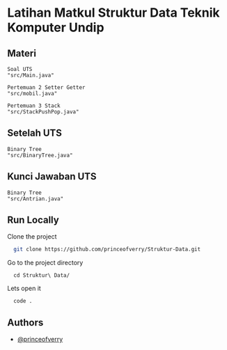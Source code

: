 
# Latihan Matkul Struktur Data Teknik Komputer Undip

## Materi
```
Soal UTS 
"src/Main.java"
```
```
Pertemuan 2 Setter Getter
"src/mobil.java"
```

```
Pertemuan 3 Stack
"src/StackPushPop.java"
```

## Setelah UTS
```
Binary Tree 
"src/BinaryTree.java"
```

## Kunci Jawaban UTS
```
Binary Tree 
"src/Antrian.java"
```


## Run Locally

Clone the project

```bash
  git clone https://github.com/princeofverry/Struktur-Data.git
```

Go to the project directory
```
  cd Struktur\ Data/
```

Lets open it

```
  code .
```


## Authors

- [@princeofverry](https://instagram.com/princeofverry)


